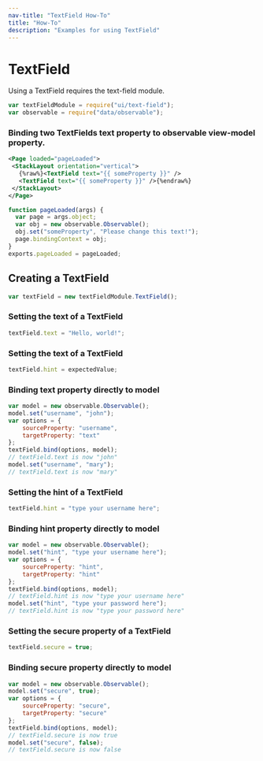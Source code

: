 ```yaml
---
nav-title: "TextField How-To"
title: "How-To"
description: "Examples for using TextField"
---
```

# TextField
Using a TextField requires the text-field module.
``` JavaScript
var textFieldModule = require("ui/text-field");
var observable = require("data/observable");
```
### Binding two TextFields text property to observable view-model property.
``` XML
<Page loaded="pageLoaded">
 <StackLayout orientation="vertical">
   {%raw%}<TextField text="{{ someProperty }}" />
   <TextField text="{{ someProperty }}" />{%endraw%}
 </StackLayout>
</Page>
```
``` JavaScript
function pageLoaded(args) {
  var page = args.object;
  var obj = new observable.Observable();
  obj.set("someProperty", "Please change this text!");
  page.bindingContext = obj;
}
exports.pageLoaded = pageLoaded;
```
## Creating a TextField
``` JavaScript
var textField = new textFieldModule.TextField();
```
### Setting the text of a TextField
``` JavaScript
textField.text = "Hello, world!";
```
### Setting the text of a TextField
``` JavaScript
textField.hint = expectedValue;
```
### Binding text property directly to model
``` JavaScript
var model = new observable.Observable();
model.set("username", "john");
var options = {
    sourceProperty: "username",
    targetProperty: "text"
};
textField.bind(options, model);
// textField.text is now "john"
model.set("username", "mary");
// textField.text is now "mary"
```
### Setting the hint of a TextField
``` JavaScript
textField.hint = "type your username here";
```
### Binding hint property directly to model
``` JavaScript
var model = new observable.Observable();
model.set("hint", "type your username here");
var options = {
    sourceProperty: "hint",
    targetProperty: "hint"
};
textField.bind(options, model);
// textField.hint is now "type your username here"
model.set("hint", "type your password here");
// textField.hint is now "type your password here"
```
### Setting the secure property of a TextField
``` JavaScript
textField.secure = true;
```
### Binding secure property directly to model
``` JavaScript
var model = new observable.Observable();
model.set("secure", true);
var options = {
    sourceProperty: "secure",
    targetProperty: "secure"
};
textField.bind(options, model);
// textField.secure is now true
model.set("secure", false);
// textField.secure is now false
```
